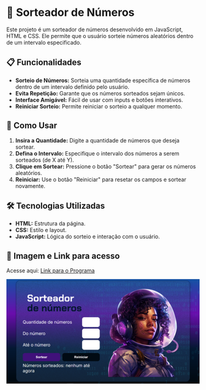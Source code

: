 # 🎲 Sorteador de Números

Este projeto é um sorteador de números desenvolvido em JavaScript, HTML e CSS. Ele permite que o usuário sorteie números aleatórios dentro de um intervalo especificado.

## 📋 Funcionalidades

- **Sorteio de Números:** Sorteia uma quantidade específica de números dentro de um intervalo definido pelo usuário.
- **Evita Repetição:** Garante que os números sorteados sejam únicos.
- **Interface Amigável:** Fácil de usar com inputs e botões interativos.
- **Reiniciar Sorteio:** Permite reiniciar o sorteio a qualquer momento.

## 🚀 Como Usar

1. **Insira a Quantidade:** Digite a quantidade de números que deseja sortear.
2. **Defina o Intervalo:** Especifique o intervalo dos números a serem sorteados (de X até Y).
3. **Clique em Sortear:** Pressione o botão "Sortear" para gerar os números aleatórios.
4. **Reiniciar:** Use o botão "Reiniciar" para resetar os campos e sortear novamente.

## 🛠️ Tecnologias Utilizadas

- **HTML:** Estrutura da página.
- **CSS:** Estilo e layout.
- **JavaScript:** Lógica do sorteio e interação com o usuário.

## 📸 Imagem e Link para acesso

Acesse aqui: [Link para o Programa](https://sorteador-numeros-wine.vercel.app/)

![Imagem do Programa](./img/programa.PNG)


